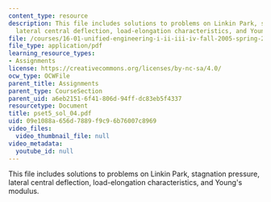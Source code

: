 ```yaml
---
content_type: resource
description: This file includes solutions to problems on Linkin Park, stagnation pressure,
  lateral central deflection, load-elongation characteristics, and Young's modulus.
file: /courses/16-01-unified-engineering-i-ii-iii-iv-fall-2005-spring-2006/09e1088a656d7889f9c96b76007c8969_pset5_sol_04.pdf
file_type: application/pdf
learning_resource_types:
- Assignments
license: https://creativecommons.org/licenses/by-nc-sa/4.0/
ocw_type: OCWFile
parent_title: Assignments
parent_type: CourseSection
parent_uid: a6eb2151-6f41-806d-94ff-dc83eb5f4337
resourcetype: Document
title: pset5_sol_04.pdf
uid: 09e1088a-656d-7889-f9c9-6b76007c8969
video_files:
  video_thumbnail_file: null
video_metadata:
  youtube_id: null
---
```

This file includes solutions to problems on Linkin Park, stagnation pressure, lateral central deflection, load-elongation characteristics, and Young's modulus.